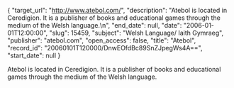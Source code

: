 {
  "target_url": "http://www.atebol.com/", 
  "description": "Atebol is located in Ceredigion. It is a publisher of books and educational games through the medium of the Welsh language.\n", 
  "end_date": null, 
  "date": "2006-01-01T12:00:00", 
  "slug": 15459, 
  "subject": "Welsh Language/ Iaith Gymraeg", 
  "publisher": "atebol.com", 
  "open_access": false, 
  "title": "Atebol", 
  "record_id": "20060101T120000/DnwEOfdBc89SnZJpegWs4A==", 
  "start_date": null
}

Atebol is located in Ceredigion. It is a publisher of books and educational games through the medium of the Welsh language.
